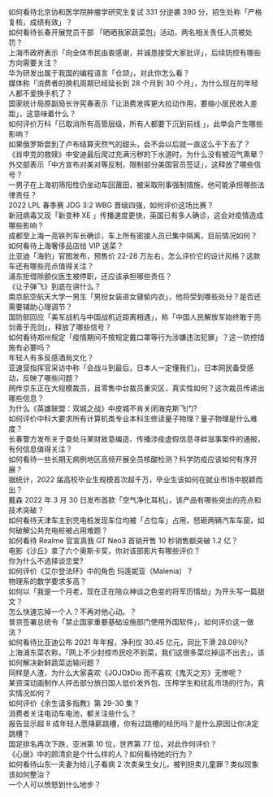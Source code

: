 如何看待北京协和医学院肿瘤学研究生复试 331 分逆袭 390 分，招生处称「严格复核，成绩有效」？  
如何看待长春开展党员干部 「晒晒我家蔬菜包」活动，两名相关责任人员被处罚？  
上海市政府表示「向全体市民由衷感谢，并诚恳接受大家批评」，后续防控有哪些方向需要关注？  
华为研发出属于我国的编程语言「仓颉」，对此你怎么看？  
媒体称「消费者的换机周期已经延长到 28 个月到 30 个月」，为什么现在的年轻人都不爱换手机了？  
国家统计局原副局长许宪春表示「让消费发挥更大拉动作用，要缩小居民收入差距」，这意味着什么？  
如何评价万科「已取消所有高管层级，所有人都要下沉到前线 」，此举会产生哪些影响？  
如果俄罗斯尝到了卢布结算天然气的甜头，会不会以后就一直这么干下去了？  
《肖申克的救赎》中安迪最后爬过充满污秽的下水道时，为什么没有被沼气熏晕？  
外交部表示「中方宣布对美对等反制，限制部分美国官员签证」，这释放了哪些信号？  
一男子在上海初筛阳性仍坐动车回莆田，被采取刑事强制措施，他可能承担哪些法律责任？  
2022 LPL 春季赛 JDG 3:2 WBG 晋级四强，如何评价这场比赛？  
新冠病毒又现「新变种 XE 」传播速度更快，英国已有多人确诊，这会对疫情造成哪些影响？  
成都至上海一高铁列车长确诊，车上所有密接人员已集中隔离，目前情况如何？  
如何看待上海奢侈品店给 VIP 送菜？  
比亚迪「海豹」官图发布，预售价 22-28 万左右，怎么评价它的设计风格？这款车还有哪些亮点值得关注？  
浦东拒借除颤仪医生被停职，还应该承担哪些责任？  
《让子弹飞》到底在讲什么？  
南京航空航天大学一男生「男扮女装进女寝偷内衣」，他将受到哪些处分？是否还需要辅助心理调节？  
国防部回应「美军战机与中国战机近距离相遇」，称「中国人民解放军始终敢于亮剑善于亮剑」，释放了哪些信号？  
如何看待郑州规定「疫情期间不按规定戴口罩等行为涉嫌违法犯罪」？这一防控措施有必要吗？  
年轻人有多反感酒局文化？  
亚速营指挥官采访中称「会战斗到最后，日本人一定懂我们」，日本网民备受感动，反映了哪些问题？  
网传京东正在大规模裁员，且零售中台裁员重灾区，真实性如何？这次裁员传递出哪些信息？  
为什么《英雄联盟：双城之战》中皮城不肯关闭海克斯飞门?  
如何评价中科大要求所有计算机类专业本科生修读量子物理？量子物理是什么难度？  
长春警方发布关于查处马某财故意编造、传播涉疫虚假信息寻衅滋事案件的通报，有何信息值得关注？  
如何看待一些长期无病例地区高频开展全员核酸检测？科学防疫应该如何有序开展？  
据统计，2022 届高校毕业生规模首次超千万，毕业生该如何在就业市场中脱颖而出？  
戴森 2022 年 3 月 30 日发布首款「空气净化耳机」，该产品有哪些突出的亮点和技术突破？  
如何看待天津车主到充电桩发现车位均被「占位车」占用，怒砸两辆汽车车窗，如何破解公共充电桩被占用难题？  
如何看待 Realme 官宣真我 GT Neo3 首销开售 10 秒销售额突破 1.2 亿？  
电影《沙丘》拿了六个奥斯卡奖，你对该部影片有哪些评价？  
你为什么不选择谈恋爱?  
如何评价《艾尔登法环》中的角色 玛莲妮亚（Malenia）？  
物理系的数学要求多高？  
如何以「我是一个月老，现在正在陪众神谈之色变的将军历情劫」为开头写一篇甜文？  
怎么快速忘掉一个人？不再对他心动。？  
普京签署总统令「禁止国家重要基础设施部门使用外国软件」，如何评价这一做法？  
如何看待比亚迪公布 2021 年年报，净利仅 30.45 亿元，同比下滑 28.08％?  
上海浦东菜农称，「网上不少封控市民吃不到菜，我们这很多菜烂掉运不出去」，该如何解决新鲜蔬菜运输问题？  
同样是人渣，为什么大家喜欢《JOJO》Dio 而不喜欢《鬼灭之刃》无惨呢？  
某资深动画制作人抨击部分旅日国人低价发外包、压榨学生和扰乱市场的行为，真实情况如何？  
如何评价《余生请多指教》第 29-30 集？  
消费者关注电动车电池，都关注些什么？  
报告显示超 8 成年轻人愿降薪跳槽，你有过跳槽的经历吗？是什么原因让你决定跳槽？  
国足排名再次下跌，亚洲第 10 位，世界第 77 位，对此作何评价？  
《心居》中的顾清俞是个什么样的人？如何看待她的行为？  
如何看待山东一夫妻为给儿子看病 2 次卖亲生女儿，被判拐卖儿童罪？类似现象该如何整治？  
一个人可以愤怒到什么地步？  

